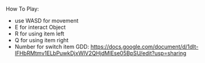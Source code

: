 How To Play: 
- use WASD for movement
- E for interact Object
- R for using item left
- Q for using item right
- Number for switch item
GDD: https://docs.google.com/document/d/1dlt-lFHbRMtmv1ELbPuwkDjxWlV2QHjdMlEse05BpSU/edit?usp=sharing
